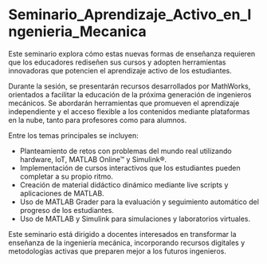 # Seminario_Aprendizaje_Activo_en_Ingenieria_Mecanica

Este seminario explora cómo estas nuevas formas de enseñanza requieren que los educadores rediseñen sus cursos y adopten herramientas innovadoras que potencien el aprendizaje activo de los estudiantes.

Durante la sesión, se presentarán recursos desarrollados por MathWorks, orientados a facilitar la educación de la próxima generación de ingenieros mecánicos. Se abordarán herramientas que promueven el aprendizaje independiente y el acceso flexible a los contenidos mediante plataformas en la nube, tanto para profesores como para alumnos.

Entre los temas principales se incluyen:

- Planteamiento de retos con problemas del mundo real utilizando hardware, IoT, MATLAB Online™ y Simulink®.
- Implementación de cursos interactivos que los estudiantes pueden completar a su propio ritmo.
- Creación de material didáctico dinámico mediante live scripts y aplicaciones de MATLAB.
- Uso de MATLAB Grader para la evaluación y seguimiento automático del progreso de los estudiantes.
- Uso de MATLAB y Simulink para simulaciones y laboratorios virtuales.

Este seminario está dirigido a docentes interesados en transformar la enseñanza de la ingeniería mecánica, incorporando recursos digitales y metodologías activas que preparen mejor a los futuros ingenieros.